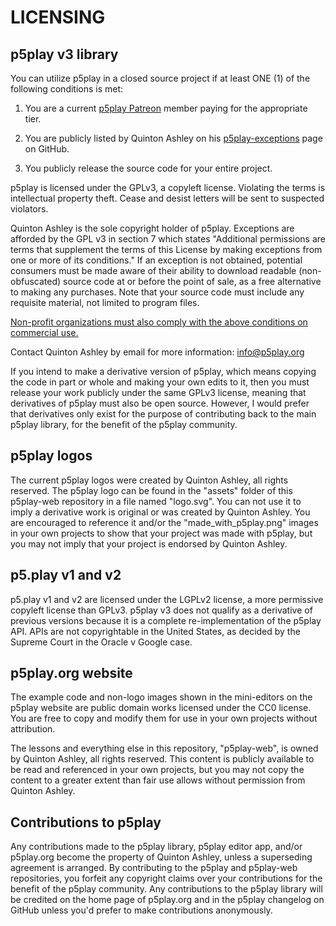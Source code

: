 # LICENSING

## p5play v3 library

You can utilize p5play in a closed source project if at least ONE (1) of the following conditions is met:

1. You are a current [p5play Patreon][] member paying for the appropriate tier.

2. You are publicly listed by Quinton Ashley on his [p5play-exceptions][] page on GitHub.

3. You publicly release the source code for your entire project.

p5play is licensed under the GPLv3, a copyleft license. Violating the terms is intellectual property theft. Cease and desist letters will be sent to suspected violators.

Quinton Ashley is the sole copyright holder of p5play. Exceptions are afforded by the GPL v3 in section 7 which states "Additional permissions are terms that supplement the terms of this License by making exceptions from one or more of its conditions." If an exception is not obtained, potential consumers must be made aware of their ability to download readable (non-obfuscated) source code at or before the point of sale, as a free alternative to making any purchases. Note that your source code must include any requisite material, not limited to program files.

[Non-profit organizations must also comply with the above conditions on commercial use.](https://www.beavandenberk.com/ip/copyright-tm/nonprofits-and-the-fair-use-defense/)

Contact Quinton Ashley by email for more information:
info@p5play.org

If you intend to make a derivative version of p5play, which means copying the code in part or whole and making your own edits to it, then you must release your work publicly under the same GPLv3 license, meaning that derivatives of p5play must also be open source. However, I would prefer that derivatives only exist for the purpose of contributing back to the main p5play library, for the benefit of the p5play community.

## p5play logos

The current p5play logos were created by Quinton Ashley, all rights reserved. The p5play logo can be found in the "assets" folder of this p5play-web repository in a file named "logo.svg". You can not use it to imply a derivative work is original or was created by Quinton Ashley. You are encouraged to reference it and/or the "made_with_p5play.png" images in your own projects to show that your project was made with p5play, but you may not imply that your project is endorsed by Quinton Ashley.

## p5.play v1 and v2

p5.play v1 and v2 are licensed under the LGPLv2 license, a more permissive copyleft license than GPLv3. p5play v3 does not qualify as a derivative of previous versions because it is a complete re-implementation of the p5play API. APIs are not copyrightable in the United States, as decided by the Supreme Court in the Oracle v Google case.

## p5play.org website

The example code and non-logo images shown in the mini-editors on the p5play website are public domain works licensed under the CC0 license. You are free to copy and modify them for use in your own projects without attribution.

The lessons and everything else in this repository, "p5play-web", is owned by Quinton Ashley, all rights reserved. This content is publicly available to be read and referenced in your own projects, but you may not copy the content to a greater extent than fair use allows without permission from Quinton Ashley.

## Contributions to p5play

Any contributions made to the p5play library, p5play editor app, and/or p5play.org become the property of Quinton Ashley, unless a superseding agreement is arranged. By contributing to the p5play and p5play-web repositories, you forfeit any copyright claims over your contributions for the benefit of the p5play community. Any contributions to the p5play library will be credited on the home page of p5play.org and in the p5play changelog on GitHub unless you'd prefer to make contributions anonymously.

[p5play Patreon]: https://www.patreon.com/p5play
[p5play-exceptions]: https://github.com/quinton-ashley/p5play-exceptions
